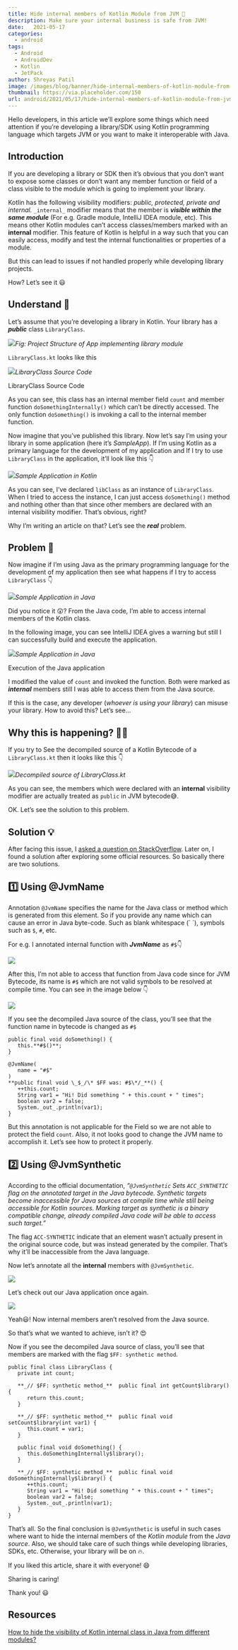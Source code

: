 ```yaml
---
title: Hide internal members of Kotlin Module from JVM 🔐
description: Make sure your internal business is safe from JVM!
date:   2021-05-17
categories:
  - android
tags:
  - Android
  - AndroidDev
  - Kotlin
  - JetPack
author: Shreyas Patil
image: /images/blog/banner/hide-internal-members-of-kotlin-module-from-jvm.webp
thumbnail: https://via.placeholder.com/150
url: android/2021/05/17/hide-internal-members-of-kotlin-module-from-jvm.html
---
```


Hello developers, in this article we’ll explore some things which need attention if you’re developing a library/SDK using Kotlin programming language which targets JVM or you want to make it interoperable with Java.

Introduction
------------

If you are developing a library or SDK then it’s obvious that you don’t want to expose some classes or don’t want any member function or field of a class visible to the module which is going to implement your library.

Kotlin has the following visibility modifiers: _public, protected, private and internal._ `_internal_`  modifier means that the member is **_visible within the same module_** (For e.g. Gradle module, IntelliJ IDEA module, etc). This means other Kotlin modules can’t access classes/members marked with an **internal** modifier. This feature of Kotlin is helpful in a way such that you can easily access, modify and test the internal functionalities or properties of a module.

But this can lead to issues if not handled properly while developing library projects.

How? Let’s see it 😃

Understand 🤔
------------

Let’s assume that you’re developing a library in Kotlin. Your library has a **_public_** class `LibraryClass`.

![](https://miro.medium.com/max/1400/1*SQYgMxE-6qJ9PxlO2u1GNA.png)*Fig: Project Structure of App implementing library module*

`LibraryClass.kt` looks like this

![](https://miro.medium.com/max/1400/1\*\_8tH\_WcX3nM91KhYdEKHmA.png)*LibraryClass Source Code*

LibraryClass Source Code

As you can see, this class has an internal member field `count` and member function `doSomethingInternally()` which can’t be directly accessed. The only function `doSomething()` is invoking a call to the internal member function.

Now imagine that you’ve published this library. Now let’s say I’m using your library in some application (here it’s _SampleApp_). If I’m using Kotlin as a primary language for the development of my application and If I try to use `LibraryClass` in the application, it’ll look like this 👇

![](https://miro.medium.com/max/1400/1\*esHq1IVUaVhwu73Y5sCTIw.png)*Sample Application in Kotlin*

As you can see, I’ve declared `libClass` as an instance of `LibraryClass`. When I tried to access the instance, I can just access `doSomething()` method and nothing other than that since other members are declared with an internal visibility modifier. That’s obvious, right?

Why I’m writing an article on that? Let’s see the **_real_** problem.

Problem 🥴
----------

Now imagine if I’m using Java as the primary programming language for the development of my application then see what happens if I try to access `LibraryClass` 👇

![](https://miro.medium.com/max/1400/1*a6Z7f9UXOypdQGY-ZGWm5w.png)*Sample Application in Java*

Did you notice it 😲? From the Java code, I’m able to access internal members of the Kotlin class.

In the following image, you can see IntelliJ IDEA gives a warning but still I can successfully build and execute the application.

![](https://miro.medium.com/max/1400/1\*jId27KpQWM69z46e5rtLZA.png)*Sample Application in Java*

Execution of the Java application

I modified the value of `count` and invoked the function. Both were marked as **_internal_** members still I was able to access them from the Java source.

If this is the case, any developer (_whoever is using your library_) can misuse your library. How to avoid this? Let’s see…

Why this is happening? 🤷‍♂️
-------------------------

If you try to See the decompiled source of a Kotlin Bytecode of a `LibraryClass.kt` then it looks like this 👇

![](https://miro.medium.com/max/1400/1*31m2s_i4xAKDg4FEe0Kr8A.png)*Decompiled source of LibraryClass.kt*

As you can see, the members which were declared with an **internal** visibility modifier are actually treated as `public` in JVM bytecode😅.

OK. Let’s see the solution to this problem.

Solution 💡
-----------

After facing this issue, I [asked a question on StackOverflow](https://stackoverflow.com/questions/62937511/how-to-hide-visibility-of-kotlin-internal-class-in-java-from-different-modules/62951988#62951988). Later on, I found a solution after exploring some official resources. So basically there are two solutions.

1️⃣ Using @JvmName
------------------

Annotation `@JvmName` specifies the name for the Java class or method which is generated from this element. So if you provide any name which can cause an error in Java byte-code. Such as blank whitespace (\` \`), symbols such as `$`, `#`, etc.

For e.g. I annotated internal function with **_JvmName_** as `#$`👇

![](https://miro.medium.com/max/1366/1\*HOhOHXU-gcf0g9pI\_CcgWg.png)

After this, I’m not able to access that function from Java code since for JVM Bytecode, its name is `#$` which are not valid symbols to be resolved at compile time. You can see in the image below 👇

![](https://miro.medium.com/max/1400/1\*c89qH4XLJp1D1c7bF9\_LSQ.png)

If you see the decompiled Java source of the class, you’ll see that the function name in bytecode is changed as `#$`

```
public final void doSomething() {  
   this.**#$()**;  
}  
  
@JvmName(  
   name = "#$"  
)  
**public final void \_$_/\* $FF was: #$\*/_**() {  
   ++this.count;  
   String var1 = "Hi! Did something " + this.count + " times";  
   boolean var2 = false;  
   System._out_.println(var1);  
}
```

But this annotation is not applicable for the Field so we are not able to protect the field `count`. Also, it not looks good to change the JVM name to accomplish it. Let’s see how to protect it properly.

2️⃣ Using @JvmSynthetic
-----------------------

According to the official documentation, _“`@JvmSynthetic` _Sets_ `ACC_SYNTHETIC` flag on the annotated target in the Java bytecode. Synthetic targets become inaccessible for Java sources at compile time while still being accessible for Kotlin sources. Marking target as synthetic is a binary compatible change, already compiled Java code will be able to access such target.”_

The flag `ACC-SYNTHETIC` indicate that an element wasn’t actually present in the original source code, but was instead generated by the compiler. That’s why it’ll be inaccessible from the Java language.

Now let’s annotate all the **internal** members with `@JvmSynthetic`.

![](https://miro.medium.com/max/1400/1\*wUbD4l1DWVnOL0y-KPltAw.png)

Let’s check out our Java application once again.

![](https://miro.medium.com/max/1400/1\*U9krpu7InLbR0QB29BLsOw.png)

Yeah😃! Now internal members aren’t resolved from the Java source.

So that’s what we wanted to achieve, isn’t it? 😍

Now if you see the decompiled Java source of class, you’ll see that members are marked with the flag `$FF: synthetic method`.

```
public final class LibraryClass {  
   private int count;  
  
   **_// $FF: synthetic method_**  public final int getCount$library() {  
      return this.count;  
   }  
  
   **_// $FF: synthetic method_**  public final void setCount$library(int var1) {  
      this.count = var1;  
   }  
  
   public final void doSomething() {  
      this.doSomethingInternally$library();  
   }  
  
   **_// $FF: synthetic method_**  public final void doSomethingInternally$library() {  
      ++this.count;  
      String var1 = "Hi! Did something " + this.count + " times";  
      boolean var2 = false;  
      System._out_.println(var1);  
   }  
}
```

That’s all. So the final conclusion is `@JvmSynthetic` is useful in such cases where want to hide the internal members of the _Kotlin module_ from the _Java source_. Also, we should take care of such things while developing libraries, SDKs, etc. Otherwise, your library will be on 🔥.

If you liked this article, share it with everyone! 😄

Sharing is caring!

Thank you! 😃

Resources
---------

[How to hide the visibility of Kotlin internal class in Java from different modules?](https://stackoverflow.com/questions/62937511/how-to-hide-visibility-of-kotlin-internal-class-in-java-from-different-modules/62951988#62951988)
